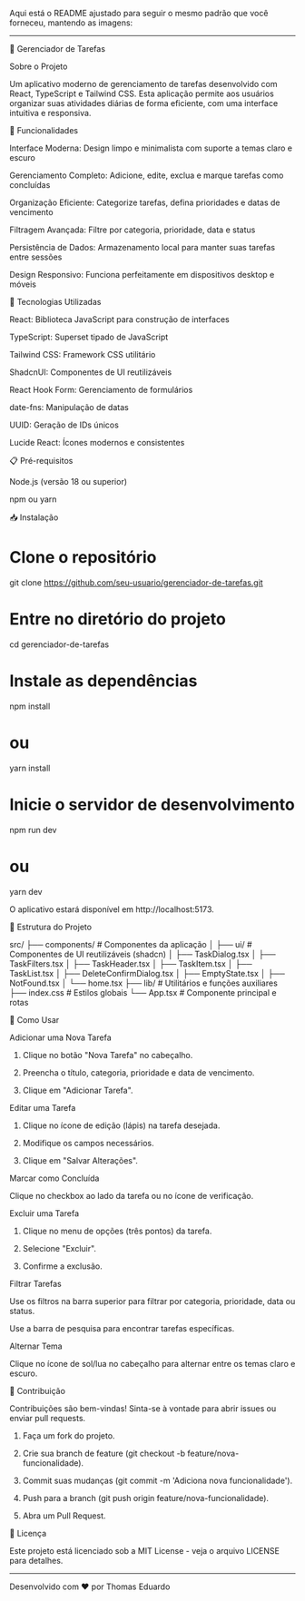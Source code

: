 Aqui está o README ajustado para seguir o mesmo padrão que você forneceu, mantendo as imagens:


---

📌 Gerenciador de Tarefas



Sobre o Projeto

Um aplicativo moderno de gerenciamento de tarefas desenvolvido com React, TypeScript e Tailwind CSS. Esta aplicação permite aos usuários organizar suas atividades diárias de forma eficiente, com uma interface intuitiva e responsiva.

🚀 Funcionalidades

Interface Moderna: Design limpo e minimalista com suporte a temas claro e escuro

Gerenciamento Completo: Adicione, edite, exclua e marque tarefas como concluídas

Organização Eficiente: Categorize tarefas, defina prioridades e datas de vencimento

Filtragem Avançada: Filtre por categoria, prioridade, data e status

Persistência de Dados: Armazenamento local para manter suas tarefas entre sessões

Design Responsivo: Funciona perfeitamente em dispositivos desktop e móveis


🚀 Tecnologias Utilizadas

React: Biblioteca JavaScript para construção de interfaces

TypeScript: Superset tipado de JavaScript

Tailwind CSS: Framework CSS utilitário

ShadcnUI: Componentes de UI reutilizáveis

React Hook Form: Gerenciamento de formulários

date-fns: Manipulação de datas

UUID: Geração de IDs únicos

Lucide React: Ícones modernos e consistentes


📋 Pré-requisitos

Node.js (versão 18 ou superior)

npm ou yarn


📥 Instalação

# Clone o repositório
git clone https://github.com/seu-usuario/gerenciador-de-tarefas.git

# Entre no diretório do projeto
cd gerenciador-de-tarefas

# Instale as dependências
npm install
# ou
yarn install

# Inicie o servidor de desenvolvimento
npm run dev
# ou
yarn dev

O aplicativo estará disponível em http://localhost:5173.

📂 Estrutura do Projeto

src/
├── components/       # Componentes da aplicação
│   ├── ui/           # Componentes de UI reutilizáveis (shadcn)
│   ├── TaskDialog.tsx
│   ├── TaskFilters.tsx
│   ├── TaskHeader.tsx
│   ├── TaskItem.tsx
│   ├── TaskList.tsx
│   ├── DeleteConfirmDialog.tsx
│   ├── EmptyState.tsx
│   ├── NotFound.tsx
│   └── home.tsx
├── lib/             # Utilitários e funções auxiliares
├── index.css        # Estilos globais
└── App.tsx          # Componente principal e rotas

📝 Como Usar

Adicionar uma Nova Tarefa

1. Clique no botão "Nova Tarefa" no cabeçalho.


2. Preencha o título, categoria, prioridade e data de vencimento.


3. Clique em "Adicionar Tarefa".



Editar uma Tarefa

1. Clique no ícone de edição (lápis) na tarefa desejada.


2. Modifique os campos necessários.


3. Clique em "Salvar Alterações".



Marcar como Concluída

Clique no checkbox ao lado da tarefa ou no ícone de verificação.


Excluir uma Tarefa

1. Clique no menu de opções (três pontos) da tarefa.


2. Selecione "Excluir".


3. Confirme a exclusão.



Filtrar Tarefas

Use os filtros na barra superior para filtrar por categoria, prioridade, data ou status.

Use a barra de pesquisa para encontrar tarefas específicas.


Alternar Tema

Clique no ícone de sol/lua no cabeçalho para alternar entre os temas claro e escuro.


🤝 Contribuição

Contribuições são bem-vindas! Sinta-se à vontade para abrir issues ou enviar pull requests.

1. Faça um fork do projeto.


2. Crie sua branch de feature (git checkout -b feature/nova-funcionalidade).


3. Commit suas mudanças (git commit -m 'Adiciona nova funcionalidade').


4. Push para a branch (git push origin feature/nova-funcionalidade).


5. Abra um Pull Request.



📜 Licença

Este projeto está licenciado sob a MIT License - veja o arquivo LICENSE para detalhes.


---

Desenvolvido com ❤️ por Thomas Eduardo

